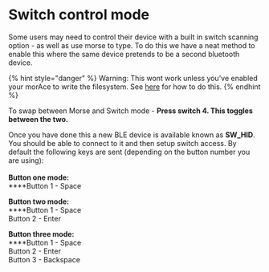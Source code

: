 # Switch control mode

Some users may need to control their device with a built in switch scanning option - as well as use morse to type. To do this we have a neat method to enable this where the same device pretends to be a second bluetooth device.

{% hint style="danger" %}
Warning: This wont work unless you've enabled your morAce to write the filesystem. See [here](configuring-morace.md#want-to-pair-to-more-than-one-bluetooth-device-or-use-switch-control-mode) for how to do this.&#x20;
{% endhint %}

To swap between Morse and Switch mode - **Press switch 4. This toggles between the two.**&#x20;

Once you have done this a new BLE device is available known as **SW\_HID**. You should be able to connect to it and then setup switch access. By default the following keys are sent (depending on the button number you are using):\
\
**Button one mode:**\
****Button 1 - Space

**Button two mode:**\
****Button 1 - Space\
Button 2 - Enter

**Button three mode:**\
****Button 1 - Space\
Button 2 - Enter\
Button 3 - Backspace
